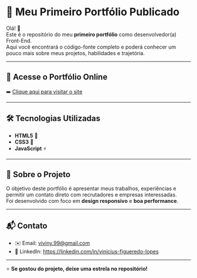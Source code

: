 # 🎉 Meu Primeiro Portfólio Publicado

Olá! 👋  
Este é o repositório do meu **primeiro portfólio** como desenvolvedor(a) Front-End.  
Aqui você encontrará o código-fonte completo e poderá conhecer um pouco mais sobre meus projetos, habilidades e trajetória.

---

## 🔗 Acesse o Portfólio Online
➡️ [Clique aqui para visitar o site](https://figueredolp.github.io/)

---

## 🛠️ Tecnologias Utilizadas
- **HTML5** 📄
- **CSS3** 🎨
- **JavaScript** ⚡

---

## 📌 Sobre o Projeto
O objetivo deste portfólio é apresentar meus trabalhos, experiências e permitir um contato direto com recrutadores e empresas interessadas.  
Foi desenvolvido com foco em **design responsivo** e **boa performance**.

---

## 📬 Contato
- ✉️ Email: viviny.99@gmail.com  
- 💼 LinkedIn: https://linkedin.com/in/vinicius-figueredo-lopes

---

⭐ **Se gostou do projeto, deixe uma estrela no repositório!**
